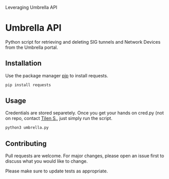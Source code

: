 Leveraging Umbrella API

# Umbrella API

Python script for retrieving and deleting SIG tunnels and Network Devices from the Umbrella portal.

## Installation

Use the package manager [pip](https://pip.pypa.io/en/stable/) to install requests.

```bash
pip install requests
```

## Usage

Credentials are stored separetely.
Once you get your hands on cred.py (not on repo, contact [Tilen S.](mailto:tilen.savnik@flintmail.com?subject=[Umbrella-API]), just simply run the script.

```bash
python3 umbrella.py
```

## Contributing
Pull requests are welcome. For major changes, please open an issue first to discuss what you would like to change.

Please make sure to update tests as appropriate.